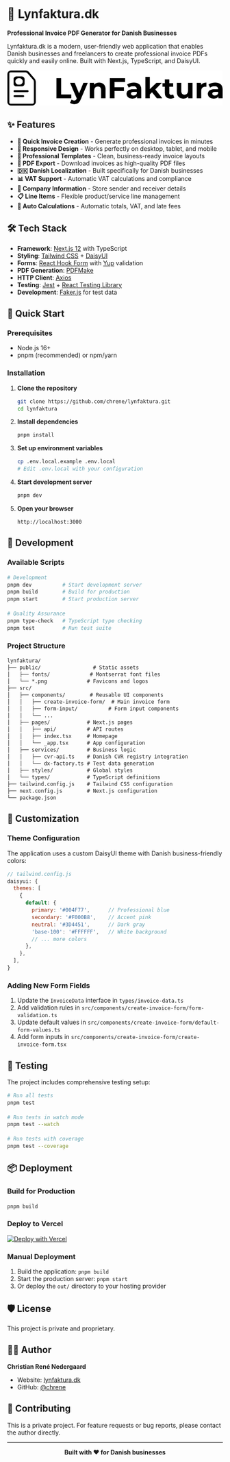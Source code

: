 # 🧾 Lynfaktura.dk

**Professional Invoice PDF Generator for Danish Businesses**

Lynfaktura.dk is a modern, user-friendly web application that enables Danish businesses and freelancers to create professional invoice PDFs quickly and easily online. Built with Next.js, TypeScript, and DaisyUI.

![Lynfaktura Screenshot](public/lynfaktura-logo.png)

## ✨ Features

- **🚀 Quick Invoice Creation** - Generate professional invoices in minutes
- **📱 Responsive Design** - Works perfectly on desktop, tablet, and mobile
- **🎨 Professional Templates** - Clean, business-ready invoice layouts
- **💾 PDF Export** - Download invoices as high-quality PDF files
- **🇩🇰 Danish Localization** - Built specifically for Danish businesses
- **📊 VAT Support** - Automatic VAT calculations and compliance
- **🏢 Company Information** - Store sender and receiver details
- **📋 Line Items** - Flexible product/service line management
- **🔢 Auto Calculations** - Automatic totals, VAT, and late fees

## 🛠️ Tech Stack

- **Framework**: [Next.js 12](https://nextjs.org/) with TypeScript
- **Styling**: [Tailwind CSS](https://tailwindcss.com/) + [DaisyUI](https://daisyui.com/)
- **Forms**: [React Hook Form](https://react-hook-form.com/) with [Yup](https://github.com/jquense/yup) validation
- **PDF Generation**: [PDFMake](https://pdfmake.github.io/docs/)
- **HTTP Client**: [Axios](https://axios-http.com/)
- **Testing**: [Jest](https://jestjs.io/) + [React Testing Library](https://testing-library.com/)
- **Development**: [Faker.js](https://fakerjs.dev/) for test data

## 🚀 Quick Start

### Prerequisites

- Node.js 16+
- pnpm (recommended) or npm/yarn

### Installation

1. **Clone the repository**

   ```bash
   git clone https://github.com/chrene/lynfaktura.git
   cd lynfaktura
   ```

2. **Install dependencies**

   ```bash
   pnpm install
   ```

3. **Set up environment variables**

   ```bash
   cp .env.local.example .env.local
   # Edit .env.local with your configuration
   ```

4. **Start development server**

   ```bash
   pnpm dev
   ```

5. **Open your browser**
   ```
   http://localhost:3000
   ```

## 📖 Development

### Available Scripts

```bash
# Development
pnpm dev          # Start development server
pnpm build        # Build for production
pnpm start        # Start production server

# Quality Assurance
pnpm type-check   # TypeScript type checking
pnpm test         # Run test suite
```

### Project Structure

```
lynfaktura/
├── public/                 # Static assets
│   ├── fonts/             # Montserrat font files
│   └── *.png             # Favicons and logos
├── src/
│   ├── components/        # Reusable UI components
│   │   ├── create-invoice-form/  # Main invoice form
│   │   ├── form-input/          # Form input components
│   │   └── ...
│   ├── pages/            # Next.js pages
│   │   ├── api/          # API routes
│   │   ├── index.tsx     # Homepage
│   │   └── _app.tsx      # App configuration
│   ├── services/         # Business logic
│   │   ├── cvr-api.ts    # Danish CVR registry integration
│   │   └── dx-factory.ts # Test data generation
│   ├── styles/           # Global styles
│   └── types/            # TypeScript definitions
├── tailwind.config.js    # Tailwind CSS configuration
├── next.config.js        # Next.js configuration
└── package.json
```

## 🎨 Customization

### Theme Configuration

The application uses a custom DaisyUI theme with Danish business-friendly colors:

```javascript
// tailwind.config.js
daisyui: {
  themes: [
    {
      default: {
        primary: '#004F77',      // Professional blue
        secondary: '#F000B8',    // Accent pink
        neutral: '#3D4451',      // Dark gray
        'base-100': '#FFFFFF',   // White background
        // ... more colors
      },
    },
  ],
}
```

### Adding New Form Fields

1. Update the `InvoiceData` interface in `types/invoice-data.ts`
2. Add validation rules in `src/components/create-invoice-form/form-validation.ts`
3. Update default values in `src/components/create-invoice-form/default-form-values.ts`
4. Add form inputs in `src/components/create-invoice-form/create-invoice-form.tsx`

## 🧪 Testing

The project includes comprehensive testing setup:

```bash
# Run all tests
pnpm test

# Run tests in watch mode
pnpm test --watch

# Run tests with coverage
pnpm test --coverage
```

## 📦 Deployment

### Build for Production

```bash
pnpm build
```

### Deploy to Vercel

[![Deploy with Vercel](https://vercel.com/button)](https://vercel.com/new/clone?repository-url=https://github.com/chrene/lynfaktura)

### Manual Deployment

1. Build the application: `pnpm build`
2. Start the production server: `pnpm start`
3. Or deploy the `out/` directory to your hosting provider

## 🛡️ License

This project is private and proprietary.

## 👨‍💻 Author

**Christian René Nedergaard**

- Website: [lynfaktura.dk](https://lynfaktura.dk)
- GitHub: [@chrene](https://github.com/chrene)

## 🤝 Contributing

This is a private project. For feature requests or bug reports, please contact the author directly.

---

<div align="center">
  <strong>Built with ❤️ for Danish businesses</strong>
</div>
